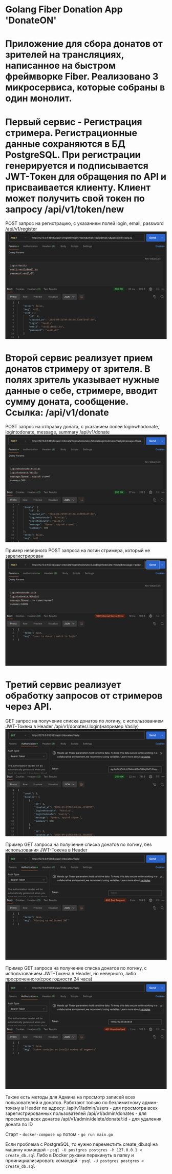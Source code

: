 # Golang Fiber Donation App 'DonateON'

# Приложение для сбора донатов от зрителей на трансляциях, написанное на быстром фреймворке Fiber. Реализовано 3 микросервиса, которые собраны в один монолит.
# Первый сервис - Регистрация стримера. Регистрационные данные сохраняются в БД PostgreSQL. При регистрации генерируется и подписывается JWT-Токен для обращения по API и присваивается клиенту. Клиент может получить свой токен по запросу /api/v1/token/new
POST запрос на регистрацию, с указанием полей login, email, password /api/v1/register
![Alt text](prew/register.png?raw=true "Register")
# Второй сервис реализует прием донатов стримеру от зрителя. В полях зритель указывает нужные данные о себе, стримере, вводит сумму доната, сообщение. Ссылка: /api/v1/donate
POST запрос на отправку доната, с указанием полей loginwhodonate, logintodonate, message, summary /api/v1/donate
![Alt text](prew/donate.png?raw=true "Donate")

Пример неверного POST запроса на логин стримера, который не зарегистрирован
![Alt text](prew/donatenotvalidlogin.png?raw=true "DonateNotValid")
# Третий сервис реализует обработку запросов от стримеров через API.

GET запрос на получение списка донатов по логину, с использованием JWT-Токена в Header /api/v1/donates/:login(например Vasily)
![Alt text](prew/donatesvalue.png?raw=true "Donates")

Пример GET запроса на получение списка донатов по логину, без использования JWT-Токена в Header 
![Alt text](prew/withouttoken.png?raw=true "WithoutToken")

Пример GET запроса на получение списка донатов по логину, c использованием JWT-Токена в Header, но неверного, либо просроченного(срок годности 24 часа) 
![Alt text](prew/notvalidtoken.png?raw=true "NotValidToken")

Также есть методы для Админа на просмотр записей всех пользователей и донатов. Работают только по безлимитному админ-токену в Header по адресу:
/api/v1/admin/users - для просмотра всех зарегистрированных пользователей
/api/v1/admin/donates - для просмотра всех донатов
/api/v1/admin/delete/donate/:id - для удаления доната по ID

Старт - `docker-compose up` потом - `go run main.go`

Если проблема с PostgreSQL, то нужно переместить create_db.sql на машину командой - `psql -U postgres postgres -h 127.0.0.1 < create_db.sql`
Либо в Docker руками перекинуть в папку и проинициализировать командой - `psql -U postgres postgres < create_db.sql`